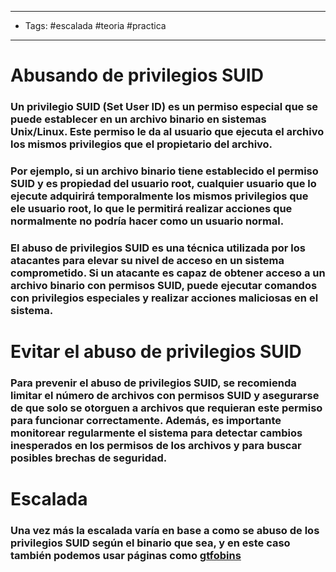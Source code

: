 -----
- Tags: #escalada #teoria #practica
-----

# Abusando de privilegios SUID

### Un privilegio **SUID (Set User ID)** es un permiso especial que se puede establecer en un archivo binario en sistemas Unix/Linux. Este permiso le da al usuario que ejecuta el archivo los **mismos privilegios** que el **propietario** del archivo. 

### Por ejemplo, si un archivo binario tiene establecido el permiso SUID y es propiedad del usuario root, cualquier usuario que lo ejecute adquirirá temporalmente los mismos privilegios que ele usuario root, lo que le permitirá realizar acciones que normalmente no podría hacer como un usuario normal. 

### El abuso de privilegios SUID es una técnica utilizada por los atacantes para elevar su nivel de acceso en un sistema comprometido. Si un atacante es capaz de obtener acceso a un archivo binario con permisos SUID, puede ejecutar comandos con privilegios especiales y realizar acciones maliciosas en el sistema.

# Evitar el abuso de privilegios SUID

### Para prevenir el abuso de privilegios SUID, se recomienda limitar el número de archivos con permisos SUID y asegurarse de que solo se otorguen a archivos que requieran este permiso para funcionar correctamente. Además, es importante monitorear regularmente el sistema para detectar cambios inesperados en los permisos de los archivos y para buscar posibles brechas de seguridad.

# Escalada 

### Una vez más la escalada varía en base a como se abuso de los privilegios SUID según el binario que sea, y en este caso también podemos usar páginas como [gtfobins](https://gtfobins.github.io/gtfobins)